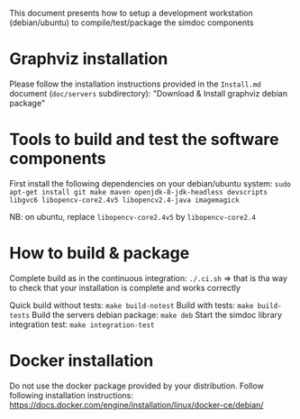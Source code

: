 This document presents how to setup a development workstation (debian/ubuntu) to compile/test/package the simdoc components

# Graphviz installation
Please follow the installation instructions provided in the `Install.md` document (`doc/servers` subdirectory): "Download & Install graphviz debian package"

# Tools to build and test the software components

First install the following dependencies on your debian/ubuntu system: `sudo apt-get install git make maven openjdk-8-jdk-headless devscripts libgvc6 libopencv-core2.4v5 libopencv2.4-java imagemagick`

NB: on ubuntu, replace `libopencv-core2.4v5` by `libopencv-core2.4`

# How to build & package

Complete build as in the continuous integration: `./.ci.sh`
=> that is tha way to check that your installation is complete and works correctly

Quick build without tests: `make build-notest`
Build with tests: `make build-tests`
Build the servers debian package: `make deb`
Start the simdoc library integration test: `make integration-test`

# Docker installation

Do not use the docker package provided by your distribution. Follow following installation instructions: https://docs.docker.com/engine/installation/linux/docker-ce/debian/
